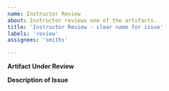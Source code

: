 ```yaml
---
name: Instructor Review
about: Instructor reviews one of the artifacts.
title: 'Instructor Review - clear name for issue'
labels: 'review'
assignees: 'smiths'

---
```


**Artifact Under Review**

**Description of Issue**
